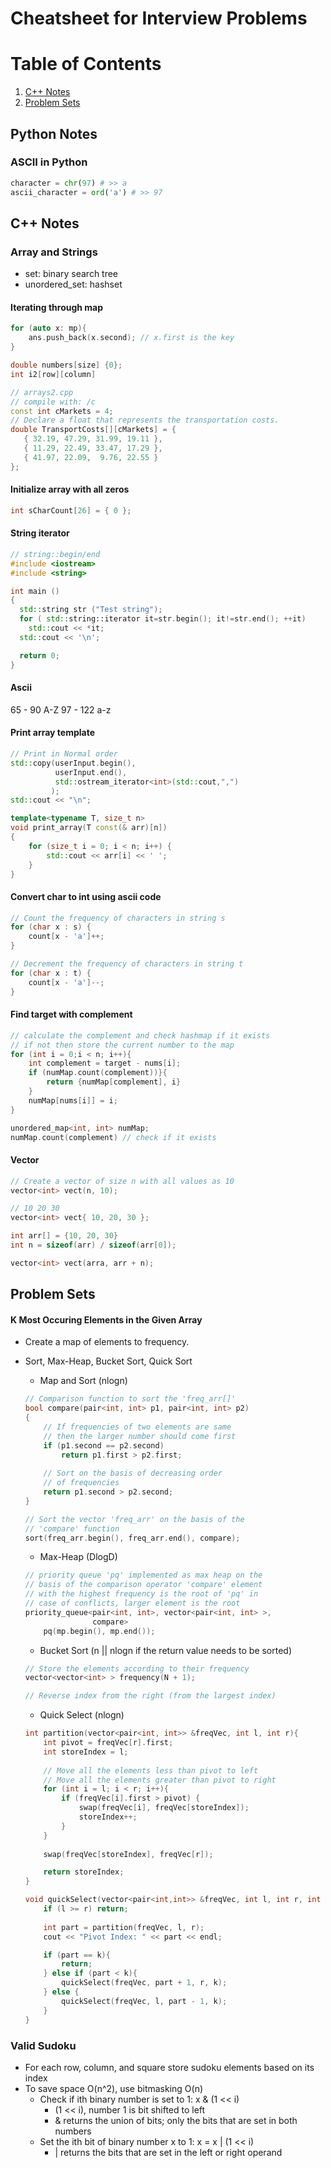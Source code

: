 # Cheatsheet for Interview Problems 

# Table of Contents
1. [C++ Notes](#c++-notes )
2. [Problem Sets](#problem-sets)

## Python Notes

### ASCII in Python
```python
character = chr(97) # >> a
ascii_character = ord('a') # >> 97
```


## C++ Notes

### Array and Strings 

- set: binary search tree
- unordered_set: hashset

#### Iterating through map
```c++
for (auto x: mp){
    ans.push_back(x.second); // x.first is the key
}
```

```c++
double numbers[size] {0};
int i2[row][column]

// arrays2.cpp
// compile with: /c
const int cMarkets = 4;
// Declare a float that represents the transportation costs.
double TransportCosts[][cMarkets] = {
   { 32.19, 47.29, 31.99, 19.11 },
   { 11.29, 22.49, 33.47, 17.29 },
   { 41.97, 22.09,  9.76, 22.55 }
};

```

#### Initialize array with all zeros
```c++
int sCharCount[26] = { 0 };
```

#### String iterator
```c++
// string::begin/end
#include <iostream>
#include <string>

int main ()
{
  std::string str ("Test string");
  for ( std::string::iterator it=str.begin(); it!=str.end(); ++it)
    std::cout << *it;
  std::cout << '\n';

  return 0;
}
```

#### Ascii
65 - 90 A-Z
97 - 122 a-z

#### Print array template
```c++
// Print in Normal order
std::copy(userInput.begin(),
          userInput.end(),
          std::ostream_iterator<int>(std::cout,",")
         );
std::cout << "\n";

template<typename T, size_t n>
void print_array(T const(& arr)[n])
{
    for (size_t i = 0; i < n; i++) {
        std::cout << arr[i] << ' ';
    }
}
```

#### Convert char to int using ascii code
```c++
// Count the frequency of characters in string s
for (char x : s) {
    count[x - 'a']++;
}

// Decrement the frequency of characters in string t
for (char x : t) {
    count[x - 'a']--;
}
```

#### Find target with complement
```c++
// calculate the complement and check hashmap if it exists
// if not then store the current number to the map 
for (int i = 0;i < n; i++){
	int complement = target - nums[i];
	if (numMap.count(complement))}{
		return {numMap[complement], i}
	}
	numMap[nums[i]] = i; 
}

unordered_map<int, int> numMap;
numMap.count(complement) // check if it exists
```

#### Vector
```c++
// Create a vector of size n with all values as 10 
vector<int> vect(n, 10);

// 10 20 30
vector<int> vect{ 10, 20, 30 };

int arr[] = {10, 20, 30}
int n = sizeof(arr) / sizeof(arr[0]);

vector<int> vect(arra, arr + n);
```

## Problem Sets

#### K Most Occuring Elements in the Given Array
- Create a map of elements to frequency.
- Sort, Max-Heap, Bucket Sort, Quick Sort
    - Map and Sort (nlogn)
    ```c++
    // Comparison function to sort the 'freq_arr[]'
    bool compare(pair<int, int> p1, pair<int, int> p2)
    {
        // If frequencies of two elements are same
        // then the larger number should come first
        if (p1.second == p2.second)
            return p1.first > p2.first;
     
        // Sort on the basis of decreasing order
        // of frequencies
        return p1.second > p2.second;
    }

    // Sort the vector 'freq_arr' on the basis of the
    // 'compare' function
    sort(freq_arr.begin(), freq_arr.end(), compare);
    ```

    - Max-Heap (DlogD)
    ```c++
    // priority queue 'pq' implemented as max heap on the
    // basis of the comparison operator 'compare' element
    // with the highest frequency is the root of 'pq' in
    // case of conflicts, larger element is the root
    priority_queue<pair<int, int>, vector<pair<int, int> >,
                   compare>
        pq(mp.begin(), mp.end());
    ```

    - Bucket Sort (n || nlogn if the return value needs to be sorted)
    ```c++
    // Store the elements according to their frequency
    vector<vector<int> > frequency(N + 1);

    // Reverse index from the right (from the largest index)
    ```

    - Quick Select (nlogn)
    ```c++
    int partition(vector<pair<int, int>> &freqVec, int l, int r){
        int pivot = freqVec[r].first; 
        int storeIndex = l; 
        
        // Move all the elements less than pivot to left 
        // Move all the elements greater than pivot to right
        for (int i = l; i < r; i++){
            if (freqVec[i].first > pivot) {
                swap(freqVec[i], freqVec[storeIndex]);
                storeIndex++;
            }
        }
        
        swap(freqVec[storeIndex], freqVec[r]);

        return storeIndex;
    }
    
    void quickSelect(vector<pair<int,int>> &freqVec, int l, int r, int k){
        if (l >= r) return;
        
        int part = partition(freqVec, l, r);
        cout << "Pivot Index: " << part << endl;

        if (part == k){
            return;
        } else if (part < k){
            quickSelect(freqVec, part + 1, r, k);
        } else {
            quickSelect(freqVec, l, part - 1, k);
        }
    }
    ```

### Valid Sudoku
- For each row, column, and square store sudoku elements based on its index
- To save space O(n^2), use bitmasking O(n)
    - Check if ith binary number is set to 1: x & (1 << i)
        - (1 << i), number 1 is bit shifted to left
        - & returns the union of bits; only the bits that are set in both numbers
    - Set the ith bit of binary number x to 1: x = x  | (1 << i)
        - | returns the bits that are set in the left or right operand


